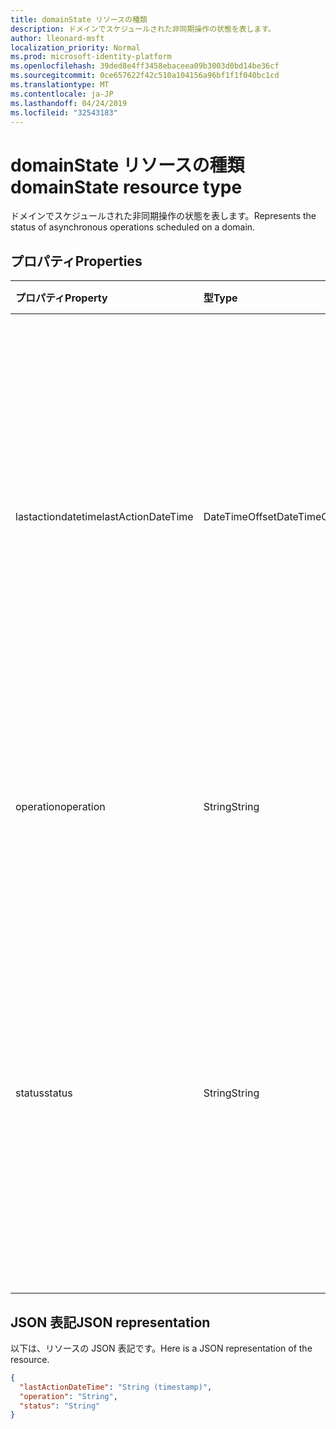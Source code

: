 ```yaml
---
title: domainState リソースの種類
description: ドメインでスケジュールされた非同期操作の状態を表します。
author: lleonard-msft
localization_priority: Normal
ms.prod: microsoft-identity-platform
ms.openlocfilehash: 39ded8e4ff3458ebaceea09b3003d0bd14be36cf
ms.sourcegitcommit: 0ce657622f42c510a104156a96bf1f1f040bc1cd
ms.translationtype: MT
ms.contentlocale: ja-JP
ms.lasthandoff: 04/24/2019
ms.locfileid: "32543183"
---
```

# <a name="domainstate-resource-type"></a><span data-ttu-id="31391-103">domainState リソースの種類</span><span class="sxs-lookup"><span data-stu-id="31391-103">domainState resource type</span></span>

<span data-ttu-id="31391-104">ドメインでスケジュールされた非同期操作の状態を表します。</span><span class="sxs-lookup"><span data-stu-id="31391-104">Represents the status of asynchronous operations scheduled on a domain.</span></span>

## <a name="properties"></a><span data-ttu-id="31391-105">プロパティ</span><span class="sxs-lookup"><span data-stu-id="31391-105">Properties</span></span>

| <span data-ttu-id="31391-106">プロパティ</span><span class="sxs-lookup"><span data-stu-id="31391-106">Property</span></span>   | <span data-ttu-id="31391-107">型</span><span class="sxs-lookup"><span data-stu-id="31391-107">Type</span></span> | <span data-ttu-id="31391-108">説明</span><span class="sxs-lookup"><span data-stu-id="31391-108">Description</span></span> |
|:---------------|:--------|:----------|
| <span data-ttu-id="31391-109">lastactiondatetime</span><span class="sxs-lookup"><span data-stu-id="31391-109">lastActionDateTime</span></span> | <span data-ttu-id="31391-110">DateTimeOffset</span><span class="sxs-lookup"><span data-stu-id="31391-110">DateTimeOffset</span></span> | <span data-ttu-id="31391-111">最後のアクティビティが発生したときのタイムスタンプ。</span><span class="sxs-lookup"><span data-stu-id="31391-111">Timestamp for when the last activity occurred.</span></span> <span data-ttu-id="31391-112">この値は、操作がスケジュールされたとき、非同期タスクが開始されたとき、および操作が完了したときに更新されます。</span><span class="sxs-lookup"><span data-stu-id="31391-112">The value is updated when an operation is scheduled, the asynchronous task starts, and when the operation completes.</span></span> |
| <span data-ttu-id="31391-113">operation</span><span class="sxs-lookup"><span data-stu-id="31391-113">operation</span></span> | <span data-ttu-id="31391-114">String</span><span class="sxs-lookup"><span data-stu-id="31391-114">String</span></span> | <span data-ttu-id="31391-115">非同期操作の種類。</span><span class="sxs-lookup"><span data-stu-id="31391-115">Type of asynchronous operation.</span></span> <span data-ttu-id="31391-116">指定できる値は、 *forcedelete*または*ベリファイ*です</span><span class="sxs-lookup"><span data-stu-id="31391-116">The values can be *ForceDelete* or *Verification*</span></span> |
| <span data-ttu-id="31391-117">status</span><span class="sxs-lookup"><span data-stu-id="31391-117">status</span></span> | <span data-ttu-id="31391-118">String</span><span class="sxs-lookup"><span data-stu-id="31391-118">String</span></span> | <span data-ttu-id="31391-119">操作の現在の状態。</span><span class="sxs-lookup"><span data-stu-id="31391-119">Current status of the operation.</span></span> <br> <span data-ttu-id="31391-120">*スケジュール*済み-操作はスケジュールされていますが、開始されていません。</span><span class="sxs-lookup"><span data-stu-id="31391-120">*Scheduled* - Operation has been scheduled but has not started.</span></span> <br> <span data-ttu-id="31391-121">*InProgress* -タスクが開始され、進行中です。</span><span class="sxs-lookup"><span data-stu-id="31391-121">*InProgress* - Task has started and is in progress.</span></span> <br> <span data-ttu-id="31391-122">*失敗*-操作が失敗しました。</span><span class="sxs-lookup"><span data-stu-id="31391-122">*Failed* - Operation has failed.</span></span> |

## <a name="json-representation"></a><span data-ttu-id="31391-123">JSON 表記</span><span class="sxs-lookup"><span data-stu-id="31391-123">JSON representation</span></span>
<span data-ttu-id="31391-124">以下は、リソースの JSON 表記です。</span><span class="sxs-lookup"><span data-stu-id="31391-124">Here is a JSON representation of the resource.</span></span>

<!-- {
  "blockType": "resource",
  "optionalProperties": [

  ],
  "@odata.type": "microsoft.graph.domainState"
}-->

```json
{
  "lastActionDateTime": "String (timestamp)",
  "operation": "String",
  "status": "String"
}

```

<!-- uuid: 8fcb5dbc-d5aa-4681-8e31-b001d5168d79
2015-10-25 14:57:30 UTC -->
<!-- {
  "type": "#page.annotation",
  "description": "domainState resource",
  "keywords": "",
  "section": "documentation",
  "tocPath": ""
}-->
